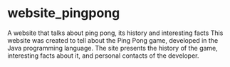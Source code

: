 # website_pingpong
A website that talks about ping pong, its history and interesting facts
This website was created to tell about the Ping Pong game, developed in the Java programming language. 
The site presents the history of the game, interesting facts about it, and personal contacts of the developer.
